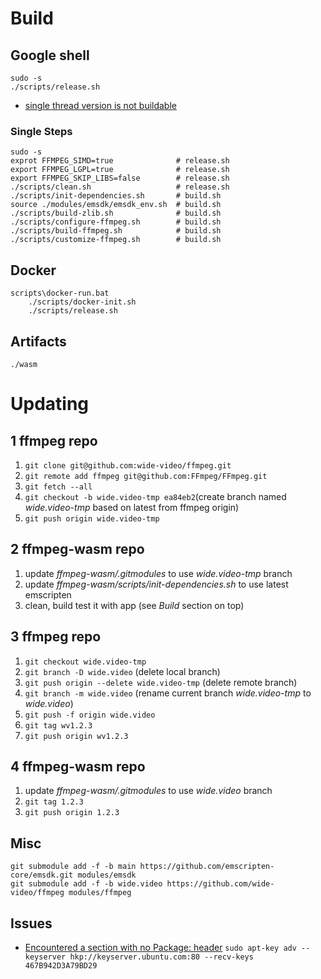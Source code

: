 # Build

## Google shell

```
sudo -s
./scripts/release.sh
```

- [single thread version is not buildable](https://trac.ffmpeg.org/ticket/10009)

### Single Steps

```
sudo -s
exprot FFMPEG_SIMD=true              # release.sh
export FFMPEG_LGPL=true              # release.sh
export FFMPEG_SKIP_LIBS=false        # release.sh
./scripts/clean.sh                   # release.sh
./scripts/init-dependencies.sh       # build.sh
source ./modules/emsdk/emsdk_env.sh  # build.sh
./scripts/build-zlib.sh              # build.sh
./scripts/configure-ffmpeg.sh        # build.sh
./scripts/build-ffmpeg.sh            # build.sh
./scripts/customize-ffmpeg.sh        # build.sh
```

## Docker

```
scripts\docker-run.bat
	./scripts/docker-init.sh
	./scripts/release.sh
```

## Artifacts 

```
./wasm
```

# Updating

## 1 ffmpeg repo

1. `git clone git@github.com:wide-video/ffmpeg.git`
2. `git remote add ffmpeg git@github.com:FFmpeg/FFmpeg.git`
3. `git fetch --all`
4. `git checkout -b wide.video-tmp ea84eb2`(create branch named *wide.video-tmp* based on latest from ffmpeg origin)
5. `git push origin wide.video-tmp`

## 2 ffmpeg-wasm repo

1. update *ffmpeg-wasm/.gitmodules* to use *wide.video-tmp* branch
2. update *ffmpeg-wasm/scripts/init-dependencies.sh* to use latest emscripten
3. clean, build test it with app (see *Build* section on top)

## 3 ffmpeg repo

1. `git checkout wide.video-tmp`
2. `git branch -D wide.video` (delete local branch)
3. `git push origin --delete wide.video-tmp` (delete remote branch)
4. `git branch -m wide.video` (rename current branch *wide.video-tmp* to *wide.video*)
5. `git push -f origin wide.video`
6. `git tag wv1.2.3`
7. `git push origin wv1.2.3`

## 4 ffmpeg-wasm repo

1. update *ffmpeg-wasm/.gitmodules* to use *wide.video* branch
2. `git tag 1.2.3`
3. `git push origin 1.2.3`

## Misc

```
git submodule add -f -b main https://github.com/emscripten-core/emsdk.git modules/emsdk
git submodule add -f -b wide.video https://github.com/wide-video/ffmpeg modules/ffmpeg
```

## Issues

- [Encountered a section with no Package: header](https://github.com/hashicorp/consul/issues/11162) `sudo apt-key adv --keyserver hkp://keyserver.ubuntu.com:80 --recv-keys 467B942D3A79BD29`
